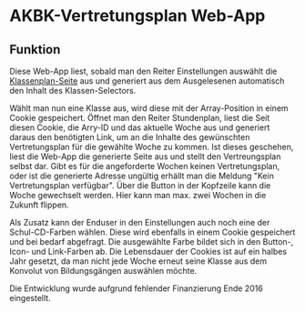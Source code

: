 # AKBK-Vertretungsplan Web-App #

## Funktion ##
Diese Web-App liest, sobald man den Reiter Einstellungen auswählt die [Klassenplan-Seite](http://www.akbk-infopoint.de/Klassenplan/) aus und generiert aus dem Ausgelesenen automatisch den Inhalt des Klassen-Selectors.

Wählt man nun eine Klasse aus, wird diese mit der Array-Position in einem Cookie gespeichert. Öffnet man den Reiter Stundenplan, liest die Seit diesen Cookie, die Arry-ID und das aktuelle Woche aus und generiert daraus den benötigten Link, um an die Inhalte des gewünschten Vertretungsplan für die gewählte Woche zu kommen. Ist dieses geschehen, liest die Web-App die generierte Seite aus und stellt den Vertreungsplan selbst dar. Gibt es für die angeforderte Wochen keinen Vertretungsplan, oder ist die generierte Adresse ungültig erhällt man die Meldung "Kein Vertretungsplan verfügbar". Über die Button in der Kopfzeile kann die Woche gewechselt werden. Hier kann man max. zwei Wochen in die Zukunft flippen.

Als Zusatz kann der Enduser in den Einstellungen auch noch eine der Schul-CD-Farben wählen. Diese wird ebenfalls in einem Cookie gespeichert und bei bedarf abgefragt. Die ausgewählte Farbe bildet sich in den Button-, Icon- und Link-Farben ab. Die Lebensdauer der Cookies ist auf ein halbes Jahr gesetzt, da man nicht jede Woche erneut seine Klasse aus dem Konvolut von Bildungsgängen auswählen möchte.

Die Entwicklung wurde aufgrund fehlender Finanzierung Ende 2016 eingestellt.